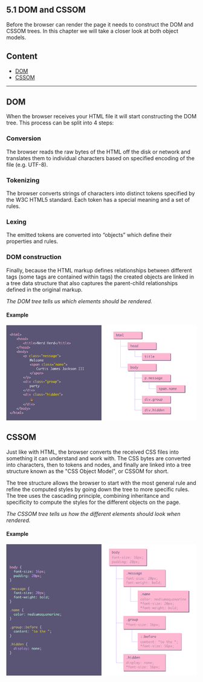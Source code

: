 ## 5.1 DOM and CSSOM

Before the browser can render the page it needs to construct the DOM and CSSOM trees. In this chapter we will take a
closer look at both object models.

## Content

- [DOM](#dom)
- [CSSOM](#cssom)

---

## DOM

When the browser receives your HTML file it will start constructing the DOM tree. This process can be split into 4 steps:

### Conversion

The browser reads the raw bytes of the HTML off the disk or network and translates them to individual characters based
on specified encoding of the file (e.g. UTF-8).

### Tokenizing

The browser converts strings of characters into distinct tokens specified by the W3C HTML5 standard. Each token has a
special meaning and a set of rules.

### Lexing

The emitted tokens are converted into “objects” which define their properties and rules.

### DOM construction

Finally, because the HTML markup defines relationships between different tags (some tags are contained within tags)
the created objects are linked in a tree data structure that also captures the parent-child relationships defined in the
original markup.

_The DOM tree tells us which elements should be rendered._

#### Example

![dom](../../assets/dom.png)

## CSSOM

Just like with HTML, the browser converts the received CSS files into something it can understand and work with. The CSS
bytes are converted into characters, then to tokens and nodes, and finally are linked into a tree structure known as the
"CSS Object Model", or CSSOM for short.

The tree structure allows the browser to start with the most general rule and refine the computed styles by going down
the tree to more specific rules. The tree uses the cascading principle, combining inheritance and specificity to compute
the styles for the different objects on the page.

_The CSSOM tree tells us how the different elements should look when rendered._

#### Example

![cssom](../../assets/cssom.png)

